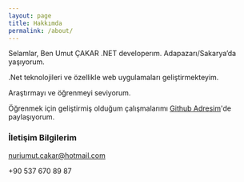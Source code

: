 ```yaml
---
layout: page
title: Hakkımda
permalink: /about/
---
```


Selamlar, Ben Umut ÇAKAR .NET developerım. Adapazarı/Sakarya’da yaşıyorum.

.Net teknolojileri ve özellikle web uygulamaları geliştirmekteyim.

Araştırmayı ve öğrenmeyi seviyorum. 

Öğrenmek için geliştirmiş olduğum çalışmalarımı [Github Adresim](https://github.com/UmutCakar)'de paylaşıyorum.

### İletişim Bilgilerim

[nuriumut.cakar@hotmail.com](mailto:nuriumut.cakar@hotmail.com)

+90 537 670 89 87